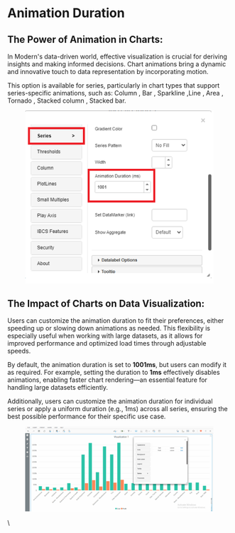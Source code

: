 # Animation Duration

## The Power of Animation in Charts:&#x20;

In Modern's data-driven world, effective visualization is crucial for deriving insights and making informed decisions. Chart animations bring a dynamic and innovative touch to data representation by incorporating motion.

This option is available for series, particularly in chart types that support series-specific animations, such as:  Column , Bar , Sparkline  ,Line , Area  , Tornado , Stacked column  , Stacked bar.&#x20;

<figure><img src="../.gitbook/assets/image (16).png" alt=""><figcaption></figcaption></figure>

## The Impact of Charts on Data Visualization:

Users can customize the animation duration to fit their preferences, either speeding up or slowing down animations as needed. This flexibility is especially useful when working with large datasets, as it allows for improved performance and optimized load times through adjustable speeds.

By default, the animation duration is set to **1001ms**, but users can modify it as required. For example, setting the duration to **1ms** effectively disables animations, enabling faster chart rendering—an essential feature for handling large datasets efficiently.

Additionally, users can customize the animation duration for individual series or apply a uniform duration (e.g., 1ms) across all series, ensuring the best possible performance for their specific use case.

<figure><img src="../.gitbook/assets/Animation.gif" alt=""><figcaption></figcaption></figure>

\
